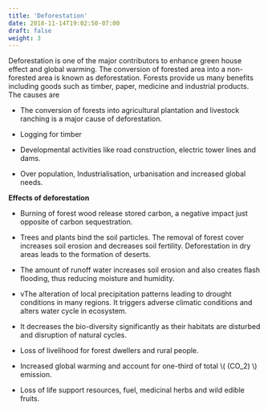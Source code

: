 ```yaml
---
title: 'Deforestation'
date: 2018-11-14T19:02:50-07:00
draft: false
weight: 3
---
```



Deforestation is one of the major contributors
to enhance green house effect and global
warming. The conversion of forested area into
a non-forested area is known as deforestation.
Forests provide us many benefits including
goods such as timber, paper, medicine and
industrial products. The causes are


* The conversion of forests into agricultural
plantation and livestock ranching is a major cause of deforestation.

* Logging for timber


* Developmental activities like road
construction, electric tower lines and dams.



* Over population, Industrialisation,
urbanisation and increased global needs.



**Effects of deforestation**



* Burning of forest wood release stored
carbon, a negative impact just opposite of
carbon sequestration.


* Trees and plants bind the soil particles. The
removal of forest cover increases soil erosion
and decreases soil fertility. Deforestation in
dry areas leads to the formation of deserts.



* The amount of runoff water increases soil
erosion and also creates flash flooding, thus
reducing moisture and humidity.


* vThe alteration of local precipitation patterns
leading to drought conditions in many
regions. It triggers adverse climatic conditions
and alters water cycle in ecosystem.


* It decreases the bio-diversity significantly as
their habitats are disturbed and disruption
of natural cycles.


*  Loss of livelihood for forest dwellers and
rural people.


* Increased global warming and account for
one-third of total \\( (CO_2) \\)  emission.


* Loss of life support resources, fuel, medicinal
herbs and wild edible fruits.